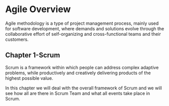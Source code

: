 # Agile Overview

Agile methodology is a type of project management process, mainly used for software development, where demands and solutions evolve through the collaborative effort of self-organizing and cross-functional teams and their customers.

## Chapter 1-Scrum

Scrum is a framework within which people can address complex adaptive problems, while productively and creatively delivering products of the highest possible value.

In this chapter we will deal with the overall framework of Scrum and we will see how all are there in Scrum Team and what all events take place in Scrum.
